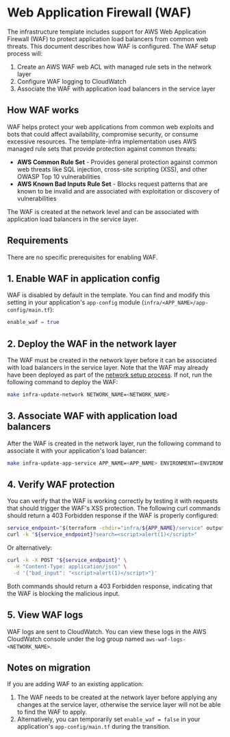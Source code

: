 # Web Application Firewall (WAF)

The infrastructure template includes support for AWS Web Application Firewall (WAF) to protect application load balancers from common web threats. This document describes how WAF is configured. The WAF setup process will:

1. Create an AWS WAF web ACL with managed rule sets in the network layer
2. Configure WAF logging to CloudWatch
3. Associate the WAF with application load balancers in the service layer

## How WAF works

WAF helps protect your web applications from common web exploits and bots that could affect availability, compromise security, or consume excessive resources. The template-infra implementation uses AWS managed rule sets that provide protection against common threats:

- **AWS Common Rule Set** - Provides general protection against common web threats like SQL injection, cross-site scripting (XSS), and other OWASP Top 10 vulnerabilities
- **AWS Known Bad Inputs Rule Set** - Blocks request patterns that are known to be invalid and are associated with exploitation or discovery of vulnerabilities

The WAF is created at the network level and can be associated with application load balancers in the service layer.

## Requirements

There are no specific prerequisites for enabling WAF.

## 1. Enable WAF in application config

WAF is disabled by default in the template. You can find and modify this setting in your application's `app-config` module (`infra/<APP_NAME>/app-config/main.tf`):

```terraform
enable_waf = true
```

## 2. Deploy the WAF in the network layer

The WAF must be created in the network layer before it can be associated with load balancers in the service layer. Note that the WAF may already have been deployed as part of the [network setup process](/docs/infra/set-up-network.md). If not, run the following command to deploy the WAF:

```bash
make infra-update-network NETWORK_NAME=<NETWORK_NAME>
```

## 3. Associate WAF with application load balancers

After the WAF is created in the network layer, run the following command to associate it with your application's load balancer:

```bash
make infra-update-app-service APP_NAME=<APP_NAME> ENVIRONMENT=<ENVIRONMENT>
```

## 4. Verify WAF protection

You can verify that the WAF is working correctly by testing it with requests that should trigger the WAF's XSS protection. The following curl commands should return a 403 Forbidden response if the WAF is properly configured:

```bash
service_endpoint="$(terraform -chdir="infra/${APP_NAME}/service" output -raw service_endpoint)"
curl -k "${service_endpoint}?search=<script>alert(1)</script>"
```

Or alternatively:

```bash
curl -k -X POST "${service_endpoint}" \
  -H "Content-Type: application/json" \
  -d '{"bad_input": "<script>alert(1)</script>"}'
```

Both commands should return a 403 Forbidden response, indicating that the WAF is blocking the malicious input.

## 5. View WAF logs

WAF logs are sent to CloudWatch. You can view these logs in the AWS CloudWatch console under the log group named `aws-waf-logs-<NETWORK_NAME>`.

## Notes on migration

If you are adding WAF to an existing application:

1. The WAF needs to be created at the network layer before applying any changes at the service layer, otherwise the service layer will not be able to find the WAF to apply.
2. Alternatively, you can temporarily set `enable_waf = false` in your application's `app-config/main.tf` during the transition.
